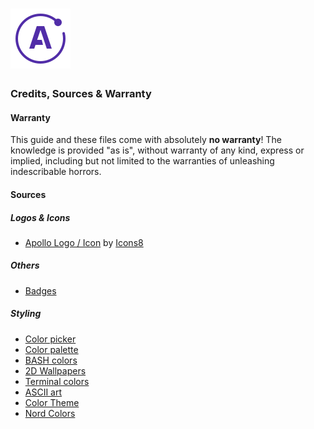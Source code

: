 # ![Apollo Logo](../style/apollo_logo.png)

### Credits, Sources & Warranty

#### Warranty

This guide and these files come with absolutely **no warranty**! The knowledge is provided "as is", without warranty of any kind, express or implied, including but not limited to the warranties of unleashing indescribable horrors.

#### Sources

##### Logos & Icons

- [Apollo Logo / Icon](https://icons8.com/icons/set/apollo) by [Icons8](https://icons8.com)

##### Others

- [Badges](https://shields.io/)

##### Styling

- [Color picker](https://coolors.co/)
- [Color palette](https://digitalsynopsis.com/design/minimal-web-color-palettes-combination-hex-code/)
- [BASH colors](https://misc.flogisoft.com/bash/tip_colors_and_formatting)
- [2D Wallpapers](https://wallpaperaccess.com/2d)
- [Terminal colors](https://terminal.sexy/)
- [ASCII art](http://www.patorjk.com/software/taag/#p=display&f=Slant&t=Type%20Something%20)
- [Color Theme](https://www.gnome-look.org/p/1099856/#files)
- [Nord Colors](https://www.nordtheme.com/docs/colors-and-palettes)
